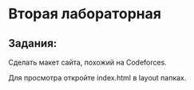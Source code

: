 # Вторая лабораторная

## Задания:
Сделать макет сайта, похожий на Codeforces.

Для просмотра откройте index.html в layout папках.
